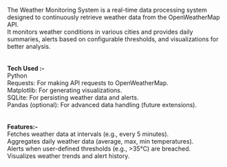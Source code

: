 The Weather Monitoring System is a real-time data processing system designed to continuously retrieve weather data from the OpenWeatherMap API.<br>
It monitors weather conditions in various cities and provides daily summaries, alerts based on configurable thresholds, and visualizations for better analysis.<br>
<br>
<br>
<b>Tech Used :-</b><br>
Python <br>
Requests: For making API requests to OpenWeatherMap.<br>
Matplotlib: For generating visualizations.<br>
SQLite: For persisting weather data and alerts.<br>
Pandas (optional): For advanced data handling (future extensions).<br>
<br>
<br>
<b>Features:-</b> <br>
Fetches weather data at intervals (e.g., every 5 minutes).<br>
Aggregates daily weather data (average, max, min temperatures).<br>
Alerts when user-defined thresholds (e.g., >35°C) are breached.<br>
Visualizes weather trends and alert history.
